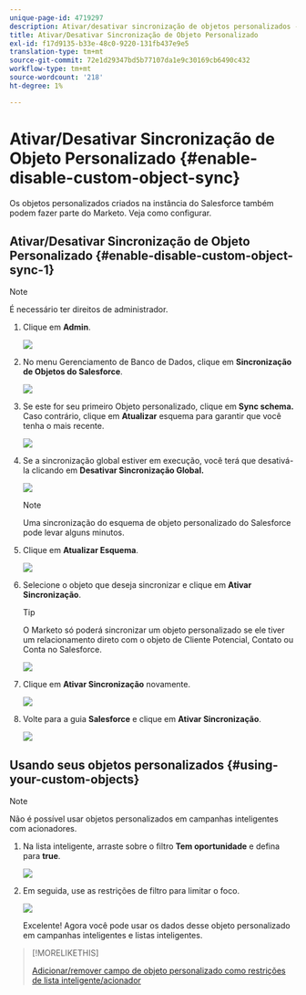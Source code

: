 ```yaml
---
unique-page-id: 4719297
description: Ativar/desativar sincronização de objetos personalizados - Documentos do Marketo - Documentação do produto
title: Ativar/Desativar Sincronização de Objeto Personalizado
exl-id: f17d9135-b33e-48c0-9220-131fb437e9e5
translation-type: tm+mt
source-git-commit: 72e1d29347bd5b77107da1e9c30169cb6490c432
workflow-type: tm+mt
source-wordcount: '218'
ht-degree: 1%

---
```


# Ativar/Desativar Sincronização de Objeto Personalizado {#enable-disable-custom-object-sync}

Os objetos personalizados criados na instância do Salesforce também podem fazer parte do Marketo. Veja como configurar.

## Ativar/Desativar Sincronização de Objeto Personalizado {#enable-disable-custom-object-sync-1}

>[!NOTE]
>
>É necessário ter direitos de administrador.

1. Clique em **Admin**.

   ![](assets/one.png)

1. No menu Gerenciamento de Banco de Dados, clique em **Sincronização de Objetos do Salesforce**.

   ![](assets/two-2.png)

1. Se este for seu primeiro Objeto personalizado, clique em **Sync schema.** Caso contrário, clique em  **Atualizar** esquema para garantir que você tenha o mais recente.

   ![](assets/image2014-12-10-10-3a14-3a44.png)

1. Se a sincronização global estiver em execução, você terá que desativá-la clicando em **Desativar Sincronização Global.**

   ![](assets/image2014-12-10-10-3a14-3a54.png)

   >[!NOTE]
   >
   >Uma sincronização do esquema de objeto personalizado do Salesforce pode levar alguns minutos.

1. Clique em **Atualizar Esquema**.

   ![](assets/image2014-12-10-10-3a15-3a7.png)

1. Selecione o objeto que deseja sincronizar e clique em **Ativar Sincronização**.

   >[!TIP]
   >
   >O Marketo só poderá sincronizar um objeto personalizado se ele tiver um relacionamento direto com o objeto de Cliente Potencial, Contato ou Conta no Salesforce.

   ![](assets/image2014-12-10-10-3a15-3a30.png)

1. Clique em **Ativar Sincronização** novamente.

   ![](assets/image2014-12-10-10-3a15-3a40.png)

1. Volte para a guia **Salesforce** e clique em **Ativar Sincronização**.

   ![](assets/image2014-12-10-10-3a15-3a49.png)

## Usando seus objetos personalizados {#using-your-custom-objects}

>[!NOTE]
>
>Não é possível usar objetos personalizados em campanhas inteligentes com acionadores.

1. Na lista inteligente, arraste sobre o filtro **Tem oportunidade** e defina para **true**.

   ![](assets/image2015-8-26-9-3a39-3a28.png)

1. Em seguida, use as restrições de filtro para limitar o foco.

   ![](assets/image2015-8-24-14-3a18-3a53.png)

   Excelente! Agora você pode usar os dados desse objeto personalizado em campanhas inteligentes e listas inteligentes.

>[!MORELIKETHIS]
>
>[Adicionar/remover campo de objeto personalizado como restrições de lista inteligente/acionador](/help/marketo/product-docs/crm-sync/salesforce-sync/setup/optional-steps/add-remove-custom-object-field-as-smart-list-trigger-constraints.md)
